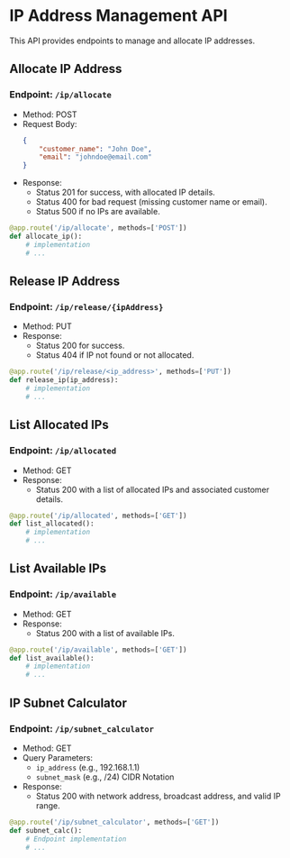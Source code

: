 
# IP Address Management API

This API provides endpoints to manage and allocate IP addresses.

## Allocate IP Address

### Endpoint: `/ip/allocate`
- Method: POST
- Request Body:
  ```json
  {
      "customer_name": "John Doe",
      "email": "johndoe@email.com"
  }
  ```
- Response:
  - Status 201 for success, with allocated IP details.
  - Status 400 for bad request (missing customer name or email).
  - Status 500 if no IPs are available.

```python
@app.route('/ip/allocate', methods=['POST'])
def allocate_ip():
    # implementation
    # ...
```

## Release IP Address

### Endpoint: `/ip/release/{ipAddress}`
- Method: PUT
- Response:
  - Status 200 for success.
  - Status 404 if IP not found or not allocated.

```python
@app.route('/ip/release/<ip_address>', methods=['PUT'])
def release_ip(ip_address):
    # implementation
    # ...
```

## List Allocated IPs

### Endpoint: `/ip/allocated`
- Method: GET
- Response:
  - Status 200 with a list of allocated IPs and associated customer details.

```python
@app.route('/ip/allocated', methods=['GET'])
def list_allocated():
    # implementation
    # ...
```

## List Available IPs

### Endpoint: `/ip/available`
- Method: GET
- Response:
  - Status 200 with a list of available IPs.

```python
@app.route('/ip/available', methods=['GET'])
def list_available():
    # implementation
    # ...
```

## IP Subnet Calculator

### Endpoint: `/ip/subnet_calculator`
- Method: GET
- Query Parameters:
  - `ip_address` (e.g., 192.168.1.1)
  - `subnet_mask` (e.g., /24) CIDR Notation
- Response:
  - Status 200 with network address, broadcast address, and valid IP range.

```python
@app.route('/ip/subnet_calculator', methods=['GET'])
def subnet_calc():
    # Endpoint implementation
    # ...


